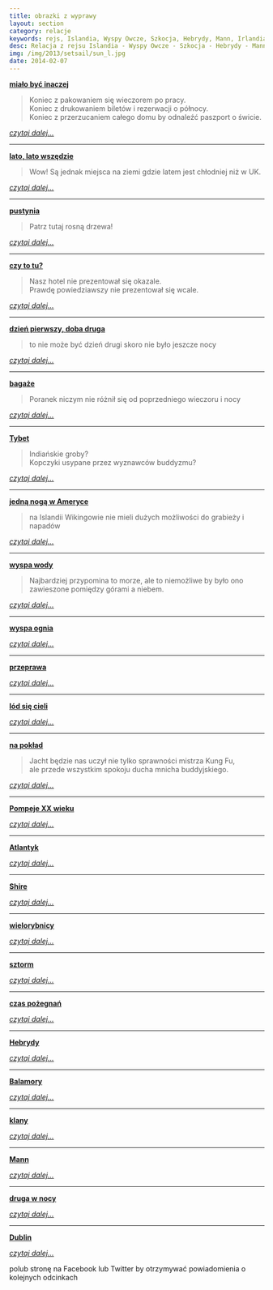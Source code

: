 ```yaml
---
title: obrazki z wyprawy
layout: section
category: relacje
keywords: rejs, Islandia, Wyspy Owcze, Szkocja, Hebrydy, Mann, Irlandia
desc: Relacja z rejsu Islandia - Wyspy Owcze - Szkocja - Hebrydy - Mann - Irlandia
img: /img/2013/setsail/sun_l.jpg
date: 2014-02-07
---
```


**[miało być inaczej](/obrazki-z-wyprawy/mialo-byc-inaczej.html)**
   
> Koniec z pakowaniem się wieczorem po pracy.   
> Koniec z drukowaniem biletów i rezerwacji o północy.   
> Koniec z przerzucaniem całego domu by odnaleźć paszport o świcie.  

*[czytaj dalej...](/obrazki-z-wyprawy/mialo-byc-inaczej.html)*

-----------------------

**[lato, lato wszędzie](/obrazki-z-wyprawy/lato-wszedzie.html)**

> Wow! Są jednak miejsca na ziemi gdzie latem jest chłodniej niż w UK.  

*[czytaj dalej...](/obrazki-z-wyprawy/lato-wszedzie.html)*

-----------------------

**[pustynia](/obrazki-z-wyprawy/pustynia.html)**

> Patrz tutaj rosną drzewa!  

*[czytaj dalej...](/obrazki-z-wyprawy/pustynia.html)*

-----------------------

**[czy to tu?](/obrazki-z-wyprawy/czy-to-tu.html)**

> Nasz hotel nie prezentował się okazale.   
> Prawdę powiedziawszy nie prezentował się wcale.

*[czytaj dalej...](/obrazki-z-wyprawy/czy-to-tu.html)*

-----------------------

**[dzień pierwszy, doba druga](/obrazki-z-wyprawy/dzien-1-doba-2.html)**

> to nie może być dzień drugi skoro nie było jeszcze nocy

*[czytaj dalej...](/obrazki-z-wyprawy/dzien-1-doba-2.html)*

-----------------------

**[bagaże](/obrazki-z-wyprawy/bagaze.html)**

> Poranek niczym nie różnił się od poprzedniego wieczoru i nocy

*[czytaj dalej...](/obrazki-z-wyprawy/bagaze.html)*

-----------------------

**[Tybet](/obrazki-z-wyprawy/tybet.html)**

> Indiańskie groby?   
> Kopczyki usypane przez wyznawców buddyzmu?

*[czytaj dalej...](/obrazki-z-wyprawy/tybet.html)*

-----------------------

**[jedną nogą w Ameryce](/obrazki-z-wyprawy/noga-w-ameryce.html)**

> na Islandii Wikingowie nie mieli dużych możliwości do grabieży i napadów

*[czytaj dalej...](/obrazki-z-wyprawy/noga-w-ameryce.html)*

-----------------------

**[wyspa wody](/obrazki-z-wyprawy/wyspa-wody.html)**

> Najbardziej przypomina to morze, ale to niemożliwe by było ono zawieszone pomiędzy górami a niebem.

*[czytaj dalej...](/obrazki-z-wyprawy/wyspa-wody.html)*

-----------------------

**[wyspa ognia](/obrazki-z-wyprawy/wyspa-ognia.html)**

> 

*[czytaj dalej...](/obrazki-z-wyprawy/wyspa-ognia.html)*

-----------------------

**[przeprawa](/obrazki-z-wyprawy/przeprawa.html)**

> 

*[czytaj dalej...](/obrazki-z-wyprawy/przeprawa.html)*

-----------------------

**[lód się cieli](/obrazki-z-wyprawy/lod-sie-cieli.html)**

> 

*[czytaj dalej...](/obrazki-z-wyprawy/lod-sie-cieli.html)*

-----------------------

**[na pokład](/obrazki-z-wyprawy/na-poklad.html)**

> Jacht będzie nas uczył nie tylko sprawności mistrza Kung Fu,   
> ale przede wszystkim spokoju ducha mnicha buddyjskiego.

*[czytaj dalej...](/obrazki-z-wyprawy/na-poklad.html)*

-----------------------

**[Pompeje XX wieku](/obrazki-z-wyprawy/pompeje-20-wieku.html)**

> 

*[czytaj dalej...](/obrazki-z-wyprawy/pompeje-20-wieku.html)*

-----------------------

**[Atlantyk](/obrazki-z-wyprawy/atlantyk.html)**

> 

*[czytaj dalej...](/obrazki-z-wyprawy/atlantyk.html)*

-----------------------

**[Shire](/obrazki-z-wyprawy/shire.html)**

> 

*[czytaj dalej...](/obrazki-z-wyprawy/shire.html)*

-----------------------

**[wielorybnicy](/obrazki-z-wyprawy/wielorybnicy.html)**

> 

*[czytaj dalej...](/obrazki-z-wyprawy/wielorybnicy.html)*

-----------------------

**[sztorm](/obrazki-z-wyprawy/sztorm.html)**

> 

*[czytaj dalej...](/obrazki-z-wyprawy/sztorm.html)*

-----------------------

**[czas pożegnań](/obrazki-z-wyprawy/koniec-swiata.html)**

> 

*[czytaj dalej...](/obrazki-z-wyprawy/koniec-swiata.html)*

-----------------------

**[Hebrydy](/obrazki-z-wyprawy/hebrydy.html)**

> 

*[czytaj dalej...](/obrazki-z-wyprawy/hebrydy.html)*

-----------------------

**[Balamory](/obrazki-z-wyprawy/balamory.html)**

> 

*[czytaj dalej...](/obrazki-z-wyprawy/balamory.html)*

-----------------------

**[klany](/obrazki-z-wyprawy/klany.html)**

> 

*[czytaj dalej...](/obrazki-z-wyprawy/klany.html)*

-----------------------

**[Mann](/obrazki-z-wyprawy/mann.html)**

> 

*[czytaj dalej...](/obrazki-z-wyprawy/mann.html)*

-----------------------

**[druga w nocy](/obrazki-z-wyprawy/2-w-nocy.html)**

> 

*[czytaj dalej...](/obrazki-z-wyprawy/2-w-nocy.html)*

-----------------------

**[Dublin](/obrazki-z-wyprawy/dublin.html)**

> 

*[czytaj dalej...](/obrazki-z-wyprawy/dublin.html)*



polub stronę na Facebook lub Twitter by otrzymywać powiadomienia o kolejnych odcinkach